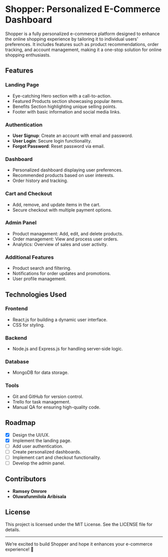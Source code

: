 # Shopper: Personalized E-Commerce Dashboard

Shopper is a fully personalized e-commerce platform designed to enhance the online shopping experience by tailoring it to individual users' preferences. It includes features such as product recommendations, order tracking, and account management, making it a one-stop solution for online shopping enthusiasts.

## Features

### Landing Page
- Eye-catching Hero section with a call-to-action.
- Featured Products section showcasing popular items.
- Benefits Section highlighting unique selling points.
- Footer with basic information and social media links.

### Authentication
- **User Signup**: Create an account with email and password.
- **User Login**: Secure login functionality.
- **Forgot Password**: Reset password via email.

### Dashboard
- Personalized dashboard displaying user preferences.
- Recommended products based on user interests.
- Order history and tracking.

### Cart and Checkout
- Add, remove, and update items in the cart.
- Secure checkout with multiple payment options.

### Admin Panel
- Product management: Add, edit, and delete products.
- Order management: View and process user orders.
- Analytics: Overview of sales and user activity.

### Additional Features
- Product search and filtering.
- Notifications for order updates and promotions.
- User profile management.

## Technologies Used

### Frontend
- React.js for building a dynamic user interface.
- CSS for styling.

### Backend
- Node.js and Express.js for handling server-side logic.

### Database
- MongoDB for data storage.

### Tools
- Git and GitHub for version control.
- Trello for task management.
- Manual QA for ensuring high-quality code.

## Roadmap
- [x] Design the UI/UX.
- [x] Implement the landing page.
- [ ] Add user authentication.
- [ ] Create personalized dashboards.
- [ ] Implement cart and checkout functionality.
- [ ] Develop the admin panel.

## Contributors
- **Ramsey Omrore**
- **Oluwafunmilola Aribisala**

## License
This project is licensed under the MIT License. See the LICENSE file for details.

---

We’re excited to build Shopper and hope it enhances your e-commerce experience! 🚀
